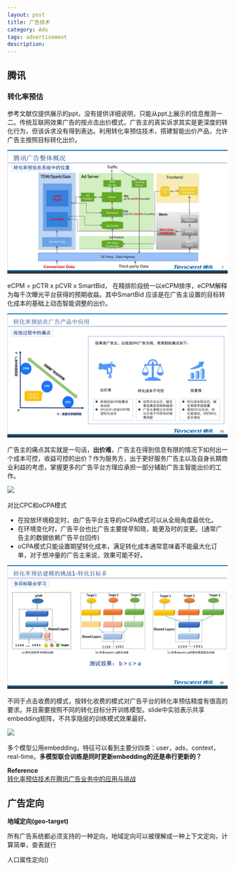 ```yaml
---
layout: post
title: 广告技术
category: Ads
tags: advertisement
description: 
---
```


## 腾讯

### 转化率预估

参考文献仅提供展示的ppt，没有提供详细说明，只能从ppt上展示的信息推测一二。传统互联网效果广告的按点击出价模式，广告主的真实诉求其实是更深度的转化行为，但该诉求没有得到表达。利用转化率预估技术，搭建智能出价产品，允许广告主按照目标转化出价。

![](/assets/img/ads/Tencent-ads-framework.png)

eCPM = pCTR x pCVR x SmartBid， 在精排阶段统一以eCPM排序，eCPM解释为每千次曝光平台获得的预期收益。其中SmartBid 应该是在广告主设置的目标转化成本的基础上动态智能调整的出价。

![](/assets/img/ads/tecent.png)

广告主的痛点其实就是一句话，**出价难**，广告主在得到信息有限的情况下如何出一个成本可控，收益可控的出价？作为服务方，出于更好服务广告主以及自身长期商业利益的考虑，掌握更多的广告平台方理应承担一部分辅助广告主智能出价的工作。

![](C:\Users\jasper\Documents\GitHub\weiqi-jiang.github.io\assets\img\ads\tencent-ads.png)

对比CPC和oCPA模式

- 在投放环境稳定时，由广告平台主导的oCPA模式可以从全局角度最优化。
- 在环境变化时，广告平台也比广告主要提早知晓，能更及时的变更。(通常广告主的数据依赖广告平台回传)
- oCPA模式只能设置期望转化成本，满足转化成本通常意味着不能最大化订单，对于想冲量的广告主来说，效果可能不好。

![](/assets/img/ads/tencent-multi-target.png)

不同于点击收费的模式，按转化收费的模式对广告平台的转化率预估精度有很高的要求。并且需要按照不同的转化目标分开训练模型。slide中实验表示共享embedding矩阵，不共享隐层的训练模式效果最好。

![](C:\Users\jasper\Documents\GitHub\weiqi-jiang.github.io\assets\img\ads\tencent-ads-deep.png)

多个模型公用embedding，特征可以看到主要分四类：user，ads，context，real-time。**多模型联合训练是同时更新embedding的还是串行更新的？**

**Reference**<br>[转化率预估技术在腾讯广告业务中的应用与挑战](https://www.infoq.cn/article/bzxzmz*4y1uu0z7bqsq1)

## 广告定向

**地域定向(geo-target)** 

所有广告系统都必须支持的一种定向，地域定向可以被理解成一种上下文定向，计算简单，查表就行

人口属性定向()